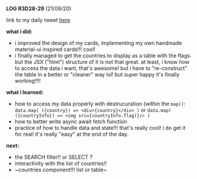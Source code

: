 **LOG R3D28-29** (21/09/20)

link to my daily tweet [here](https://twitter.com/Nightcoder2/status/1307969369104961536)


**what i did:**

- i improved the design of my cards, implementing my own handmade material-ui inspired cards!!! cool!
- i finally managed to get the countries to display as a table with the flags. but the JSX ("html") structure of it is not that great.
at least, i know how to access the data i want, that's awesome! but i have to "re-construct" the table in a better or "cleaner" way lol!
but super happy it's finally working!!!!

**what i learned:**

- how to access my data properly with destrucuration (within the `map()`:
`data.map( ({country}) => <div>{country}</div> )` 
or
`data.map( ({countryInfo}) => <img src={countryInfo.flag)}/> )`    
- how to better write async await fetch function 
- practice of how to handle data and state!!! that's really cool! i do get it for real! it's really "easy" at the end of the day.

**next:**

- the SEARCH filter!! or SELECT ?
- interactivity with the list of countries!!
- ~countries component!!! list or table~ 




 
